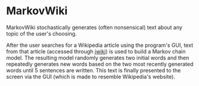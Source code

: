 # MarkovWiki
MarkovWiki stochastically generates (often nonsensical) text about any topic of the user's choosing.

After the user searches for a Wikipedia article using the program's GUI, text from that article (accessed through [jwiki](https://github.com/fastily/jwiki)) is used to build a Markov chain model. The resulting model randomly generates two initial words and then repeatedly generates new words based on the two most recently generated words until 5 sentences are written. This text is finally presented to the screen via the GUI (which is made to resemble Wikipedia's website).
